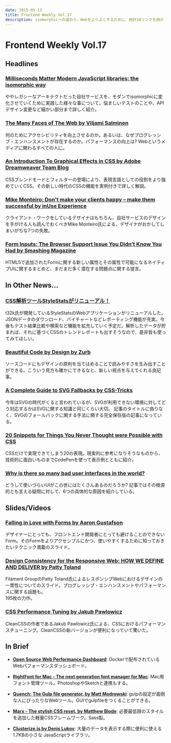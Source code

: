 ```yaml
---
date: 2015-05-13
title: Frontend Weekly Vol.17
description: isomorphicへの道のり、Webをよりよくするために、他計18リンクを紹介
---
```


# Frontend Weekly Vol.17

## Headlines

### [Milliseconds Matter Modern JavaScript libraries: the isomorphic way](https://blog.algolia.com/modern-javascript-libraries-the-isomorphic-way/)

ややレガシーなアーキテクトだった自社サービスを、モダンでisomorphicに変化させていくために実践した様々な事について。悩ましいテストのことや、APIデザイン変更など細かい部分まで詳しく紹介。

### [The Many Faces of The Web by Viljami Salminen](http://viljamis.com/blog/2015/the-many-faces-of-the-web/)

何のためにアクセシビリティを向上させるのか。あるいは、なぜプログレッシブ・エンハンスメントが存在するのか。パフォーマンスの向上は?
Webというメディアに関わるすべての人に。

### [An Introduction To Graphical Effects in CSS by Adobe Dreamweaver Team Blog](http://blogs.adobe.com/dreamweaver/2015/04/an-introduction-to-graphical-effects-in-css.html#.VU_weWSqqkp)

CSSブレンドモードとフィルターの登場により、表現言語としての役割をより強めていくCSS。その新しい時代のCSSの機能を実例付きで詳しく解説。

### [Mike Monteiro: Don't make your clients happy – make them successful by inUse Experience](http://www.inuse.se/blogg/mike-monteiro-dont-make-you-clients-happy-make-them-successful/)

クライアント・ワークをしているデザイナはもちろん、自社サービスのデザインを手がける人も読んでおくべきMike Monteiro氏による、デザイナがおかしてしまいがちな7つの失敗。

### [Form Inputs: The Browser Support Issue You Didn’t Know You Had by Smashing Magazine](http://www.smashingmagazine.com/2015/05/05/form-inputs-browser-support-issue/)

HTML5で追加されたFormに関する新しい属性とその属性で可能になるネイティブUIに関するまとめと、まだまだ多く潜在する問題点に関する提言。

## In Other News…

### [CSS解析ツールStyleStatsがリニューアル！](http://www.stylestats.org/results/LFW2PAhJtu)

t32k氏が開発しているStyleStatsのWebアプリケーションがリニューアルした。JSONデータのダウンロード、パイチャートなどレポーティング機能が充実。今後もテスト結果比較や検索など機能を拡充していく予定だ。解析したデータが貯まれば、それに基づくCSSのトレンドレポートも出すそうなので、是非皆も使ってみてほしい。

### [Beautiful Code by Design by Zurb](https://medium.com/@ZURB/beautiful-code-by-design-5cc675c3cef6)

ソースコードにもデザインの原則を当てはめることで読みやすさを生み出すことができる。こういう見方も確かにできるなと、新しい視点を与えてくれる良記事。

### [A Complete Guide to SVG Fallbacks by CSS-Tricks](https://css-tricks.com/a-complete-guide-to-svg-fallbacks/)

今年はSVGの時代がくると言われているが、SVGが利用できない環境に対してどう対応するかはSVGに関する知識と同じくらい大切。
記事のタイトルに偽りなく、SVGのフォールバックに関する手法に関する完全保存版の記事になっている。

### [20 Snippets for Things You Never Thought were Possible with CSS](http://marketblog.envato.com/inspirations/snippets-css/)

CSSだけで実現できてしまう20の表現。現実的に参考になりそうなものから、技術的に面白いものまでCodePenを使って表示例とともに紹介。

### [Why is there so many bad user interfaces in the world?](https://boagworld.com/design/why-is-there-so-many-bad-user-interfaces-in-the-world/)

どうして使いづらいUIがこの世にはたくさんあるのだろうか? 記事ではその根源的とも言える疑問に対して、6つの具体的な原因を紹介している。

## Slides/Videos

### [Falling in Love with Forms by Aaron Gustafson](http://www.slideshare.net/AaronGustafson/falling-in-love-with-forms-microsoft-edge-web-summit-2015?ref=http://www.aaron-gustafson.com/notebook/slides-from-my-talk-at-number-msedgesummit/)

デザイナーにとっても、フロントエンド開発者にとっても避けることのできないForm。そのFormをよりアクセシブルにかつ、使いやすくするために知っておきたいテクニック満載のスライド。

### [Design Consistency for the Responsive Web: HOW WE DEFINE AND DELIVER by Patty Toland](https://docs.google.com/presentation/d/1Fh7bZne2lEffUxI2cL6gaqdayNm3tv6_6d_mmSdOkiE/embed?start=false&loop=false&slide=id.g3b7311b13_20)

Filament GroupのPatty Toland氏によるレスポンシブWebにおけるデザインの一貫性についてのスライド。プログレッシブ・エンハンスメントやパフォーマンスに関する話題も。  
195枚の力作。

### [CSS Performance Tuning by Jakub Pawlowicz](https://speakerdeck.com/jakubpawlowicz/css-performance-tuning)

CleanCSSの作者であるJakub Pawlowicz氏による、CSSにおけるパフォーマンスチューニング。CleanCSSの新バージョンが便利になっていて驚いた。

## In Brief

- [**Open Source Web Performance Dashboard**](http://www.peterhedenskog.com/blog/2015/04/open-source-performance-dashboard/): Dockerで配布されているWebパフォーマンスダッシュボード。

- [**RightFont for Mac - The next generation font manager for Mac**](http://rightfontapp.com/): Mac用フォント管理ツール。PhotoshopやSketchと連携もする。

- [**Quench: The Gulp file generator. by Matt Modrowski**](http://quenchjs.com/): gulpの設定が面倒な人にぴったりなWebツール。GUIでgulpfileをつくることができる。

- [**Marx - The stylish CSS reset. by Matthew Blode**](http://matthewblode.com/marx/): 必要最低限のスタイルを追加した軽量CSSフレームワーク。Sass製。

- [**Clusterize.js by Denis Lukov**](http://nexts.github.io/Clusterize.js/): 大量のデータを表示する際に便利に使える1.7KBの小さな JavaScriptライブラリ。
